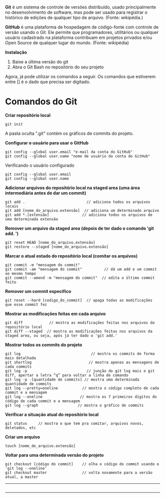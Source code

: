 

**Git** é um sistema de controle de versões distribuído, usado principalmente no desenvolvimento de software, mas pode ser usado para registrar o histórico de edições de qualquer tipo de arquivo. (Fonte: wikipédia.)

**GitHub** é uma plataforma de hospedagem de código-fonte com controle de versão usando o Git. Ele permite que programadores, utilitários ou qualquer usuário cadastrado na plataforma contribuam em projetos privados e/ou Open Source de qualquer lugar do mundo. (Fonte: wikipédia)

**Instalação**
1. Baixe a última versão do git
2. Abra o Git Bash no repositório do seu projeto

Agora, já pode utilizar os comandos a seguir. Os comandos que estiverem entre [] é o dado que precisa ser digitado.


# Comandos do Git

**Criar repositório local**
```
git init
```
A pasta oculta ".git" contém os gráficos de commits do projeto.


**Configurar o usuário para usar o GitHub**
```
git config --global user.email "e-mail da conta do GitHub"
git config --global user.name "nome de usuário da conta do GitHub"
```

Verificando o usuário configurado
```
git config --global user.email 
git config --global user.name
```

**Adicionar arquivos do repositório local na staged area (uma área intermediária antes de dar um commit)**
```
git add .                            // adiciona todos os arquivos locais
git add [nome_do_arquivo.extensão]  // adiciona um determinado arquivo
git add *.[extensão]               // adiciona todos os arquivos de uma determinada extensão 
```

**Remover um arquivo da staged area (depois de ter dado o comando 'git add. ')**
```
git reset HEAD [nome_do_arquivo.extensão]
git restore --staged [nome_do_arquivo.extensão]
```

**Marcar o atual estado do repositório local (comitar os arquivos)**
```
git commit -m "mensagem do commit"    
git commit -am "mensagem do commit"          // dá um add e um commit ao mesmo tempo
git commit --amend -m "mensagem do commit"  // edita o último commit feito
```

**Remover um commit especifico**
```
git reset --hard [codigo_do_commit]  // apaga todas as modificações que esse commit fez
```

**Mostrar as modificações feitas em cada arquivo**
```
git diff            // mostra as modificações feitas nos arquivos do repositório local
git diff --staged  // mostra as modificações feitas nos arquivos da staged area, ou seja, após já ter dado o 'git add.'
```

**Mostrar todos os commits do projeto**
```
git log                                // mostra os commits de forma mais detalhada
git shortlog                          // mostra apenas as mensagens de cada commits
git log -p                           // junção do git log mais o git diff, apertar a letra “q” para voltar a linha de comando
git log -p -[quantidade de commits] // mostra uma determinada quantidade de commits
git log --pretty=oneline           // mostra o código completo de cada commit e a mensagem
git log --oneline                 // mostra os 7 primeiros dígitos do código de cada commit e a mensagem
git log --graph                  // mostra o gráfico de commits
```

**Verificar a situação atual do repositório local**
```
git status     // mostra o que tem pra comitar, arquivos novos, deletados, etc
```

**Criar um arquivo**
```
touch [nome_do_arquivo.extensão]
```

**Voltar para uma determinada versão do projeto**
```
git checkout [código do commit]    // olha o código do commit usando o 'git log --oneline'
git checkout master                // volta novamente para a versão atual, a master
```

****
```
```

****
```
```

